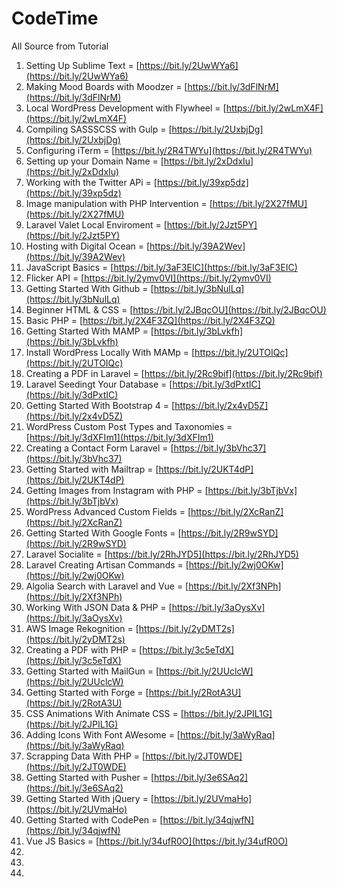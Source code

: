 # CodeTime
All Source from Tutorial

01. Setting Up Sublime Text = [https://bit.ly/2UwWYa6](https://bit.ly/2UwWYa6)
01. Making Mood Boards with Moodzer = [https://bit.ly/3dFlNrM](https://bit.ly/3dFlNrM)
01. Local WordPress Development with Flywheel = [https://bit.ly/2wLmX4F](https://bit.ly/2wLmX4F)
01. Compiling SASSSCSS with Gulp = [https://bit.ly/2UxbjDg](https://bit.ly/2UxbjDg)
01. Configuring iTerm = [https://bit.ly/2R4TWYu](https://bit.ly/2R4TWYu)
01. Setting up your Domain Name = [https://bit.ly/2xDdxIu](https://bit.ly/2xDdxIu)
01. Working with the Twitter APi = [https://bit.ly/39xp5dz](https://bit.ly/39xp5dz)
01. Image manipulation with PHP Intervention = [https://bit.ly/2X27fMU](https://bit.ly/2X27fMU)
01. Laravel Valet Local Enviroment = [https://bit.ly/2Jzt5PY](https://bit.ly/2Jzt5PY)
01. Hosting with Digital Ocean = [https://bit.ly/39A2Wev](https://bit.ly/39A2Wev)
01. JavaScript Basics = [https://bit.ly/3aF3EIC](https://bit.ly/3aF3EIC)
01. Flicker API = [https://bit.ly/2ymv0VI](https://bit.ly/2ymv0VI)
01. Getting Started With Github = [https://bit.ly/3bNulLq](https://bit.ly/3bNulLq)
01. Beginner HTML & CSS = [https://bit.ly/2JBqcOU](https://bit.ly/2JBqcOU)
01. Basic PHP = [https://bit.ly/2X4F3ZQ](https://bit.ly/2X4F3ZQ)
01. Getting Started With MAMP = [https://bit.ly/3bLvkfh](https://bit.ly/3bLvkfh)
01. Install WordPress Locally With MAMp = [https://bit.ly/2UTOIQc](https://bit.ly/2UTOIQc)
01. Creating a PDF in Laravel = [https://bit.ly/2Rc9bif](https://bit.ly/2Rc9bif)
01. Laravel Seedingt Your Database = [https://bit.ly/3dPxtIC](https://bit.ly/3dPxtIC)
01. Getting Started With Bootstrap 4 = [https://bit.ly/2x4vD5Z](https://bit.ly/2x4vD5Z)
01. WordPress Custom Post Types and Taxonomies = [https://bit.ly/3dXFIm1](https://bit.ly/3dXFIm1)
01. Creating a Contact Form Laravel = [https://bit.ly/3bVhc37](https://bit.ly/3bVhc37)
01. Getting Started with Mailtrap = [https://bit.ly/2UKT4dP](https://bit.ly/2UKT4dP)
01. Getting Images from Instagram with PHP = [https://bit.ly/3bTjbVx](https://bit.ly/3bTjbVx)
01. WordPress Advanced Custom Fields = [https://bit.ly/2XcRanZ](https://bit.ly/2XcRanZ)
01. Getting Started With Google Fonts = [https://bit.ly/2R9wSYD](https://bit.ly/2R9wSYD)
01. Laravel Socialite = [https://bit.ly/2RhJYD5](https://bit.ly/2RhJYD5)
01. Laravel Creating Artisan Commands = [https://bit.ly/2wj0OKw](https://bit.ly/2wj0OKw)
01. Algolia Search with Laravel and Vue = [https://bit.ly/2Xf3NPh](https://bit.ly/2Xf3NPh)
01. Working With JSON Data & PHP = [https://bit.ly/3aOysXv](https://bit.ly/3aOysXv)
01. AWS Image Rekognition = [https://bit.ly/2yDMT2s](https://bit.ly/2yDMT2s)
01. Creating a PDF with PHP = [https://bit.ly/3c5eTdX](https://bit.ly/3c5eTdX)
01. Getting Started with MailGun = [https://bit.ly/2UUclcW](https://bit.ly/2UUclcW)
01. Getting Started with Forge = [https://bit.ly/2RotA3U](https://bit.ly/2RotA3U)
01. CSS Animations With Animate CSS = [https://bit.ly/2JPIL1G](https://bit.ly/2JPIL1G)
01. Adding Icons With Font AWesome = [https://bit.ly/3aWyRaq](https://bit.ly/3aWyRaq)
01. Scrapping Data With PHP = [https://bit.ly/2JT0WDE](https://bit.ly/2JT0WDE)
01. Getting Started with Pusher = [https://bit.ly/3e6SAq2](https://bit.ly/3e6SAq2)
01. Getting Started With jQuery = [https://bit.ly/2UVmaHo](https://bit.ly/2UVmaHo)
01. Getting Started with CodePen = [https://bit.ly/34qjwfN](https://bit.ly/34qjwfN)
01. Vue JS Basics = [https://bit.ly/34ufR0O](https://bit.ly/34ufR0O)
01. 
01. 
01. 